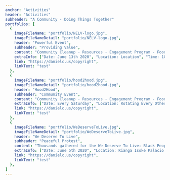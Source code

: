 ```yaml
---
anchor: "Activities"
header: "Activities"
subheader: "A Community - Doing Things Together"
portfolios: [
  {
    imageFileName: "portfolio/NELV-logo.jpg",
    imageFileNameDetail: "portfolio/NELV-logo.jpg",
    header: "Powerful Event",
    subheader: "Providing Value",
    content: "Community Cleanup - Resources - Engagement Program - Food - Covid 19 Community Response Task Force",
    extraInfo: ["Date: June 13th 2020", "Location: Location", "Time: 10am - 12pm"],
    link: "https://danielc.us/copyright",
    linkText: "test"
  },
  {
    imageFileName: "portfolio/hood2hood.jpg",
    imageFileNameDetail: "portfolio/hood2hood.jpg",
    header: "Hood2Hood",
    subheader: "Community Event",
    content: "Community Cleanup - Resources - Engagement Program - Food - Covid 19 Community Response Task Force",
    extraInfo: ["Date: Every Saturday", "Location: Rotating Every Other Week"],
    link: "https://danielc.us/copyright",
    linkText: "test"
  },
  {
    imageFileName: "portfolio/WeDeserveToLive.jpg",
    imageFileNameDetail: "portfolio/WeDeserveToLive.jpg",
    header: "We Deserve To Live",
    subheader: "Peaceful Protest",
    content: "Thousands gathered for the We Deserve To Live: Black People Matter Rally, March, and Candlelight Vigil",
    extraInfo: ["Date: June 5th 2020", "Location: Kianga Isoke Palacio Park", "Time: 5pm - 10pm"],
    link: "https://danielc.us/copyright",
    linkText: "test"
  },
]
---
```

